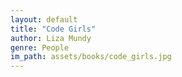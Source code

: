 ```yaml
---
layout: default
title: "Code Girls"
author: Liza Mundy
genre: People
im_path: assets/books/code_girls.jpg
---
```

